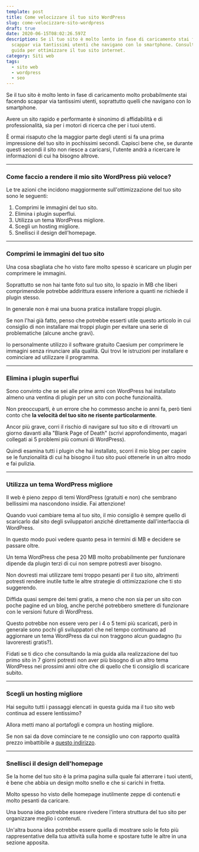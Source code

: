 ```yaml
---
template: post
title: Come velocizzare il tuo sito WordPress
slug: come-velocizzare-sito-wordpress
draft: true
date: 2020-06-15T08:02:26.597Z
description: Se il tuo sito è molto lento in fase di caricamento stai facendo
  scappar via tantissimi utenti che navigano con lo smartphone. Consulta questa
  guida per ottimizzare il tuo sito internet.
category: Siti web
tags:
  - sito web
  - wordpress
  - seo
---
```

Se il tuo sito è molto lento in fase di caricamento molto probabilmente stai facendo scappar via tantissimi utenti, soprattutto quelli che navigano con lo smartphone. 

Avere un sito rapido e performante è sinonimo di affidabilità e di professionalità, sia per i motori di ricerca che per i tuoi utenti.

È ormai risaputo che la maggior parte degli utenti si fa una prima impressione del tuo sito in pochissimi secondi. Capisci bene che, se durante questi secondi il sito non riesce a caricarsi, l'utente andrà a ricercare le informazioni di cui ha bisogno altrove.

- - -

### Come faccio a rendere il mio sito WordPress più veloce?

Le tre azioni che incidono maggiormente sull'ottimizzazione del tuo sito sono le seguenti:

1. Comprimi le immagini del tuo sito.
2. Elimina i plugin superflui.
3. Utilizza un tema WordPress migliore.
4. Scegli un hosting migliore.
5. Snellisci il design dell'homepage.

- - -

### Comprimi le immagini del tuo sito

Una cosa sbagliata che ho visto fare molto spesso è scaricare un plugin per comprimere le immagini. 

Soprattutto se non hai tante foto sul tuo sito, lo spazio in MB che liberi comprimendole potrebbe addirittura essere inferiore a quanti ne richiede il plugin stesso.

In generale non è mai una buona pratica installare troppi plugin.

Se non l'hai già fatto, penso che potrebbe esserti utile questo articolo in cui consiglio di non installare mai troppi plugin per evitare una serie di problematiche (alcune anche gravi).

Io personalmente utilizzo il software gratuito Caesium per comprimere le immagini senza rinunciare alla qualità. Qui trovi le istruzioni per installare e cominciare ad utilizzare il programma.

- - -

### Elimina i plugin superflui

Sono convinto che se sei alle prime armi con WordPress hai installato almeno una ventina di plugin per un sito con poche funzionalità.

Non preoccuparti, è un errore che ho commesso anche io anni fa, però tieni conto che **la velocità del tuo sito ne risente particolarmente**.

Ancor più grave, corri il rischio di navigare sul tuo sito e di ritrovarti un giorno davanti alla "Blank Page of Death" (scrivi approfondimento, magari collegati ai 5 problemi più comuni di WordPress).

Quindi esamina tutti i plugin che hai installato, scorri il mio blog per capire se le funzionalità di cui ha bisogno il tuo sito puoi ottenerle in un altro modo e fai pulizia.

- - -

### Utilizza un tema WordPress migliore

Il web è pieno zeppo di temi WordPress (gratuiti e non) che sembrano bellissimi ma nascondono insidie. Fai attenzione!

Quando vuoi cambiare tema al tuo sito, il mio consiglio è sempre quello di scaricarlo dal sito degli sviluppatori anziché direttamente dall'interfaccia di WordPress. 

In questo modo puoi vedere quanto pesa in termini di MB e decidere se passare oltre.

Un tema WordPress che pesa 20 MB molto probabilmente per funzionare dipende da plugin terzi di cui non sempre potresti aver bisogno.

Non dovresti mai utilizzare temi troppo pesanti per il tuo sito, altrimenti potresti rendere inutile tutte le altre strategie di ottimizzazione che ti sto suggerendo.

Diffida quasi sempre dei temi gratis, a meno che non sia per un sito con poche pagine ed un blog, anche perché potrebbero smettere di funzionare con le versioni future di WordPress.

Questo potrebbe non essere vero per i 4 o 5 temi più scaricati, però in generale sono pochi gli sviluppatori che nel tempo continuano ad aggiornare un tema WordPress da cui non traggono alcun guadagno (tu lavoreresti gratis?).

Fidati se ti dico che consultando la mia guida alla realizzazione del tuo primo sito in 7 giorni potresti non aver più bisogno di un altro tema WordPress nei prossimi anni oltre che di quello che ti consiglio di scaricare subito.

- - -

### Scegli un hosting migliore

Hai seguito tutti i passaggi elencati in questa guida ma il tuo sito web continua ad essere lentissimo?

Allora metti mano al portafogli e compra un hosting migliore. 

Se non sai da dove cominciare te ne consiglio uno con rapporto qualità prezzo imbattibile a [questo indirizzo](/posts/miglior-hosting-wordpress-integrato).

*** 

### Snellisci il design dell'homepage

Se la home del tuo sito è la prima pagina sulla quale fai atterrare i tuoi utenti, è bene che abbia un design molto snello e che si carichi in fretta.

Molto spesso ho visto delle homepage inutilmente zeppe di contenuti e molto pesanti da caricare.

Una buona idea potrebbe essere rivedere l'intera struttura del tuo sito per organizzare meglio i contenuti.

Un'altra buona idea potrebbe essere quella di mostrare solo le foto più rappresentative della tua attività sulla home e spostare tutte le altre in una sezione apposita.